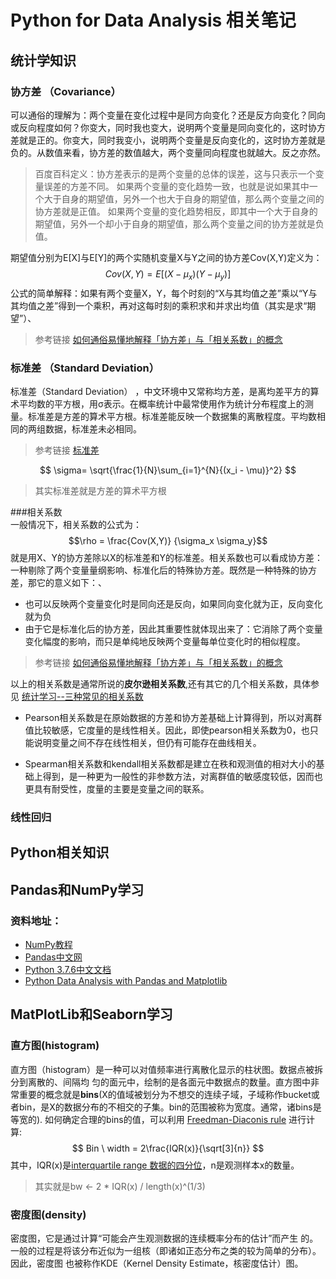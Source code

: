 # Python for Data Analysis 相关笔记
## 统计学知识
### 协方差 （Covariance）
可以通俗的理解为：两个变量在变化过程中是同方向变化？还是反方向变化？同向或反向程度如何？你变大，同时我也变大，说明两个变量是同向变化的，这时协方差就是正的。你变大，同时我变小，说明两个变量是反向变化的，这时协方差就是负的。从数值来看，协方差的数值越大，两个变量同向程度也就越大。反之亦然。
> 百度百科定义：协方差表示的是两个变量的总体的误差，这与只表示一个变量误差的方差不同。 如果两个变量的变化趋势一致，也就是说如果其中一个大于自身的期望值，另外一个也大于自身的期望值，那么两个变量之间的协方差就是正值。 如果两个变量的变化趋势相反，即其中一个大于自身的期望值，另外一个却小于自身的期望值，那么两个变量之间的协方差就是负值。

期望值分别为E[X]与E[Y]的两个实随机变量X与Y之间的协方差Cov(X,Y)定义为：
$$Cov(X,Y) = E[(X - \mu_x)(Y - \mu_y)] $$
公式的简单解释：如果有两个变量X，Y，每个时刻的“X与其均值之差”乘以“Y与其均值之差”得到一个乘积，再对这每时刻的乘积求和并求出均值（其实是求“期望”）、

>参考链接 [如何通俗易懂地解释「协方差」与「相关系数」的概念](https://www.zhihu.com/question/20852004)

### 标准差 （Standard Deviation）
标准差（Standard Deviation） ，中文环境中又常称均方差，是离均差平方的算术平均数的平方根，用σ表示。在概率统计中最常使用作为统计分布程度上的测量。标准差是方差的算术平方根。标准差能反映一个数据集的离散程度。平均数相同的两组数据，标准差未必相同。
> 参考链接 [标准差](https://baike.baidu.com/item/%E6%A0%87%E5%87%86%E5%B7%AE)

$$
\sigma= \sqrt{\frac{1}{N}\sum_{i=1}^{N}{(x_i - \mu)}^2}
$$

> 其实标准差就是方差的算术平方根

###相关系数  
一般情况下，相关系数的公式为：
$$\rho = \frac{Cov(X,Y)} {\sigma_x \sigma_y}$$
就是用X、Y的协方差除以X的标准差和Y的标准差。相关系数也可以看成协方差：一种剔除了两个变量量纲影响、标准化后的特殊协方差。既然是一种特殊的协方差，那它的意义如下：、

* 也可以反映两个变量变化时是同向还是反向，如果同向变化就为正，反向变化就为负
* 由于它是标准化后的协方差，因此其重要性就体现出来了：它消除了两个变量变化幅度的影响，而只是单纯地反映两个变量每单位变化时的相似程度。
>参考链接 [如何通俗易懂地解释「协方差」与「相关系数」的概念](https://www.zhihu.com/question/20852004)

以上的相关系数是通常所说的**皮尔逊相关系数**,还有其它的几个相关系数，具体参见
[统计学习--三种常见的相关系数](https://zhuanlan.zhihu.com/p/34717666)

* Pearson相关系数是在原始数据的方差和协方差基础上计算得到，所以对离群值比较敏感，它度量的是线性相关。因此，即使pearson相关系数为0，也只能说明变量之间不存在线性相关，但仍有可能存在曲线相关。

* Spearman相关系数和kendall相关系数都是建立在秩和观测值的相对大小的基础上得到，是一种更为一般性的非参数方法，对离群值的敏感度较低，因而也更具有耐受性，度量的主要是变量之间的联系。

### 线性回归


## Python相关知识
## Pandas和NumPy学习
### 资料地址：
* [NumPy教程](https://www.runoob.com/numpy/numpy-tutorial.html)  
* [Pandas中文网](https://www.pypandas.cn)
* [Python 3.7.6中文文档](https://docs.python.org/zh-cn/3.7/index.html)
* [Python Data Analysis with Pandas and Matplotlib](https://ourcodingclub.github.io/2018/04/18/pandas-python-intro.html)

## MatPlotLib和Seaborn学习
### 直方图(histogram)
直⽅图（histogram）是⼀种可以对值频率进⾏离散化显示的柱状图。数据点被拆分到离散的、间隔均 匀的⾯元中，绘制的是各⾯元中数据点的数量。直方图中非常重要的概念就是**bins**(X的值域被划分为不想交的连续子域，子域称作bucket或者bin，是X的数据分布的不相交的子集。bin的范围被称为宽度。通常，诸bins是等宽的).
如何确定合理的bins的值，可以利用 [Freedman-Diaconis rule](https://en.wikipedia.org/wiki/Freedman%E2%80%93Diaconis_rule) 进行计算:
$$ Bin \ width = 2\frac{IQR(x)}{\sqrt[3]{n}} $$
其中，IQR(x)是[interquartile range 数据的四分位](https://en.wikipedia.org/wiki/Interquartile_range)，n是观测样本x的数量。
> 其实就是bw <- 2 * IQR(x) / length(x)^(1/3)

### 密度图(density)
密度图，它是通过计算“可能会产⽣观测数据的连续概率分布的估计”⽽产⽣ 的。⼀般的过程是将该分布近似为⼀组核（即诸如正态分布之类的较为简单的分布）。因此，密度图 也被称作KDE（Kernel Density Estimate，核密度估计）图。


